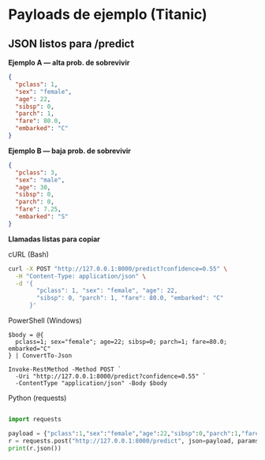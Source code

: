 # Payloads de ejemplo (Titanic)

## JSON listos para /predict

**Ejemplo A — alta prob. de sobrevivir**
```json
{
  "pclass": 1,
  "sex": "female",
  "age": 22,
  "sibsp": 0,
  "parch": 1,
  "fare": 80.0,
  "embarked": "C"
}
```

**Ejemplo B — baja prob. de sobrevivir**
```json
{
  "pclass": 3,
  "sex": "male",
  "age": 30,
  "sibsp": 0,
  "parch": 0,
  "fare": 7.25,
  "embarked": "S"
}
```


**Llamadas listas para copiar**

cURL (Bash)

```bash
curl -X POST "http://127.0.0.1:8000/predict?confidence=0.55" \
  -H "Content-Type: application/json" \
  -d '{
        "pclass": 1, "sex": "female", "age": 22,
        "sibsp": 0, "parch": 1, "fare": 80.0, "embarked": "C"
      }'
```

PowerShell (Windows)

```shell
$body = @{
  pclass=1; sex="female"; age=22; sibsp=0; parch=1; fare=80.0; embarked="C"
} | ConvertTo-Json

Invoke-RestMethod -Method POST `
  -Uri "http://127.0.0.1:8000/predict?confidence=0.55" `
  -ContentType "application/json" -Body $body
```

Python (requests)
```python

import requests

payload = {"pclass":1,"sex":"female","age":22,"sibsp":0,"parch":1,"fare":80.0,"embarked":"C"}
r = requests.post("http://127.0.0.1:8000/predict", json=payload, params={"confidence":0.55})
print(r.json())
```